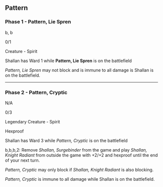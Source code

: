 ## Pattern

### Phase 1 - Pattern, Lie Spren

b, b

0/1

Creature - Spirit

Shallan has Ward 1 while **Pattern, Lie Spren** is on the battlefield

*Pattern, Lie Spren* may not block and is immune to all damage is Shallan is on the battlefield.

---
	
### Phase 2 - Pattern, Cryptic

N/A

0/3

Legendary Creature - Spirit

Hexproof

Shallan has Ward 3 while *Pattern, Cryptic* is on the battlefield

b,b,b,2: Remove *Shallan, Surgebinder* from the game and play *Shallan, Knight Radiant* from outside the game with +2/+2 and hexproof until the end of your next turn.

*Pattern, Cryptic* may only block if *Shallan, Knight Radiant* is also blocking.

*Pattern, Cryptic* is immune to all damage while Shallan is on the battlefield.